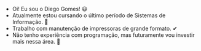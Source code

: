- Oi! Eu sou o Diego Gomes! 😃
- Atualmente estou cursando o último período de Sistemas de Informação. 🙌
- Trabalho com manutenção de impressoras de grande formato. ✔
- Não tenho experiência com programação, mas futuramente vou investir mais nessa área. 👀
